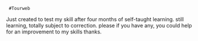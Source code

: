      #Tourweb
   Just created to test my skill after four months of self-taught learning.
   still learning, totally subject to correction.
   please if you have any, you could help for an improvement to my skills
   thanks.
   
